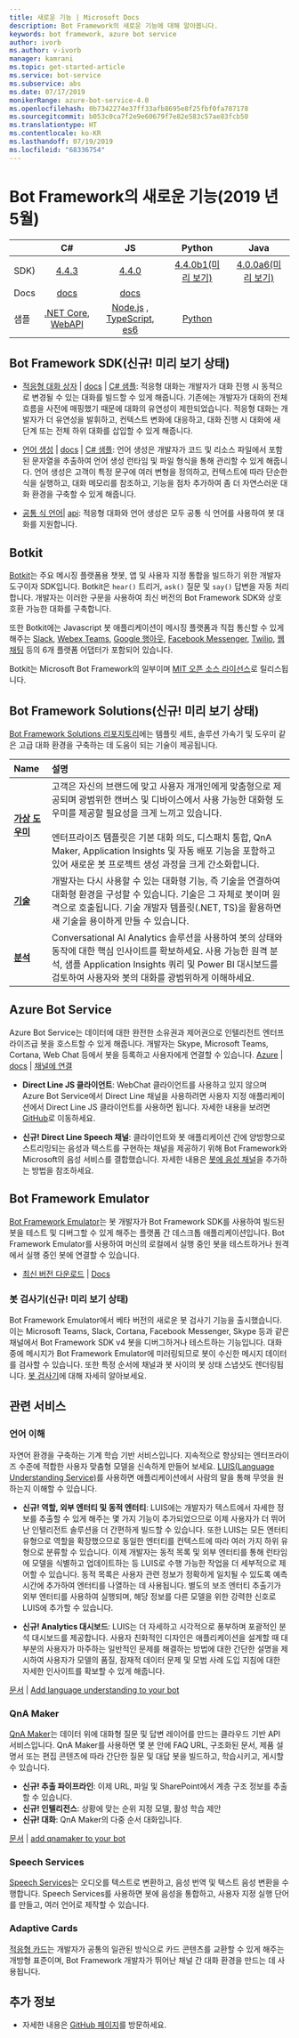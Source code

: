 ```yaml
---
title: 새로운 기능 | Microsoft Docs
description: Bot Framework의 새로운 기능에 대해 알아봅니다.
keywords: bot framework, azure bot service
author: ivorb
ms.author: v-ivorb
manager: kamrani
ms.topic: get-started-article
ms.service: bot-service
ms.subservice: abs
ms.date: 07/17/2019
monikerRange: azure-bot-service-4.0
ms.openlocfilehash: 0b7342274e37ff33afb8695e8f25fbf0fa707178
ms.sourcegitcommit: b053c0ca7f2e9e60679f7e82e583c57ae83fcb50
ms.translationtype: HT
ms.contentlocale: ko-KR
ms.lasthandoff: 07/19/2019
ms.locfileid: "68336754"
---
```

# <a name="whats-new-in-bot-framework-may-2019"></a>Bot Framework의 새로운 기능(2019 년 5월)

|   | C#  | JS  | Python |  Java | 
|---|:---:|:---:|:------:|:-----:|
|SDK) |[4.4.3][1] | [4.4.0][2] | [4.4.0b1(미리 보기)][3] | [4.0.0a6(미리 보기)][3a]|
|Docs | [docs][5] |[docs][5] |  | |
|샘플 |[.NET Core][6], [WebAPI][10] |[Node.js][7] , [TypeScript][8], [es6][9]  | [Python][111] | | 

[1a]:https://github.com/microsoft/botframework-sdk/#readme
[1]:https://github.com/Microsoft/botbuilder-dotnet/#packages
[2]:https://github.com/Microsoft/botbuilder-js#packages
[3]:https://github.com/Microsoft/botbuilder-python#packages
[3a]:https://github.com/Microsoft/botbuilder-java#packages
[4]:https://github.com/Microsoft/botbuilder-java#packages
[5]:https://docs.microsoft.com/azure/bot-service/?view=azure-bot-service-4.0
[6]:https://github.com/Microsoft/BotBuilder-Samples/tree/master/samples/csharp_dotnetcore
[7]:https://github.com/Microsoft/BotBuilder-Samples/tree/master/samples/javascript_nodejs
[8]:https://github.com/Microsoft/BotBuilder-Samples/tree/master/samples/javascript_typescript
[9]:https://github.com/Microsoft/BotBuilder-Samples/tree/master/samples/javascript_es6
[10]:https://github.com/Microsoft/BotBuilder-Samples/tree/master/samples/csharp_webapi
[111]:https://github.com/Microsoft/botbuilder-python/tree/master/samples

<a name="V4-whats-new"></a>
## <a name="bot-framework-sdk-new-in-preview"></a>Bot Framework SDK(신규! 미리 보기 상태)

- [적응형 대화 상자][47] | [docs][48] | [C# 샘플][49]: 적응형 대화는 개발자가 대화 진행 시 동적으로 변경될 수 있는 대화를 빌드할 수 있게 해줍니다.  기존에는 개발자가 대화의 전체 흐름을 사전에 매핑했기 때문에 대화의 유연성이 제한되었습니다.  적응형 대화는 개발자가 더 유연성을 발휘하고, 컨텍스트 변화에 대응하고, 대화 진행 시 대화에 새 단계 또는 전체 하위 대화를 삽입할 수 있게 해줍니다. 

- [언어 생성][43] | [docs][44] | [C# 샘플][45]: 언어 생성은 개발자가 코드 및 리소스 파일에서 포함된 문자열을 추출하여 언어 생성 런타임 및 파일 형식을 통해 관리할 수 있게 해줍니다.  언어 생성은 고객이 특정 문구에 여러 변형을 정의하고, 컨텍스트에 따라 단순한 식을 실행하고, 대화 메모리를 참조하고, 기능을 점차 추가하여 좀 더 자연스러운 대화 환경을 구축할 수 있게 해줍니다.

- [공통 식 언어][40]| [api][41]: 적응형 대화와 언어 생성은 모두 공통 식 언어를 사용하여 봇 대화를 지원합니다.

[40]:https://github.com/Microsoft/BotBuilder-Samples/tree/master/experimental/common-expression-language#readme
[41]:https://github.com/Microsoft/BotBuilder-Samples/blob/master/experimental/common-expression-language/api-reference.md
[43]:https://github.com/Microsoft/BotBuilder-Samples/tree/master/experimental/language-generation#readme
[44]:https://github.com/Microsoft/BotBuilder-Samples/tree/master/experimental/language-generation/docs
[45]:https://github.com/Microsoft/BotBuilder-Samples/tree/master/experimental/language-generation/csharp_dotnetcore
[46]:https://github.com/Microsoft/BotBuilder-Samples/tree/master/experimental/language-generation/javascript_nodejs/13.core-bot
[47]:https://github.com/Microsoft/BotBuilder-Samples/tree/master/experimental/adaptive-dialog#readme
[48]:https://github.com/Microsoft/BotBuilder-Samples/tree/master/experimental/adaptive-dialog/docs
[49]:https://github.com/Microsoft/BotBuilder-Samples/tree/master/experimental/adaptive-dialog/csharp_dotnetcore
[50]:https://github.com/Microsoft/BotBuilder-Samples/tree/master/experimental/adaptive-dialog/declarative

## <a name="botkit"></a>Botkit
[Botkit][100]는 주요 메시징 플랫폼용 챗봇, 앱 및 사용자 지정 통합을 빌드하기 위한 개발자 도구이자 SDK입니다. Botkit은 `hear()` 트리거, `ask()` 질문 및 `say()` 답변을 자동 처리합니다. 개발자는 이러한 구문을 사용하여 최신 버전의 Bot Framework SDK와 상호 호환 가능한 대화를 구축합니다. 

또한 Botkit에는 Javascript 봇 애플리케이션이 메시징 플랫폼과 직접 통신할 수 있게 해주는 [Slack][102], [Webex Teams][103], [Google 행아웃][104], [Facebook Messenger][105], [Twilio][106], [웹 채팅][107] 등의 6개 플랫폼 어댑터가 포함되어 있습니다.

Botkit는 Microsoft Bot Framework의 일부이며 [MIT 오픈 소스 라이선스][101]로 릴리스됩니다.

[100]:https://github.com/howdyai/botkit#readme
[101]:https://github.com/howdyai/botkit/blob/master/LICENSE.md
[102]:https://github.com/howdyai/botkit/tree/master/packages/botbuilder-adapter-slack#readme
[103]:https://github.com/howdyai/botkit/tree/master/packages/botbuilder-adapter-webex#readme
[104]:https://github.com/howdyai/botkit/tree/master/packages/botbuilder-adapter-hangouts#readme
[105]:https://github.com/howdyai/botkit/tree/master/packages/botbuilder-adapter-facebook#readme
[106]:https://github.com/howdyai/botkit/tree/master/packages/botbuilder-adapter-twilio-sms#readme
[107]:https://github.com/howdyai/botkit/tree/master/packages/botbuilder-adapter-web#readme

## <a name="bot-framework-solutions-new-in-preview"></a>Bot Framework Solutions(신규! 미리 보기 상태)

[Bot Framework Solutions 리포지토리](https://github.com/Microsoft/AI#readme)에는 템플릿 세트, 솔루션 가속기 및 도우미 같은 고급 대화 환경을 구축하는 데 도움이 되는 기술이 제공됩니다.

| Name | 설명 |  
|:------------|:------------| 
|[**가상 도우미**](https://github.com/Microsoft/AI/tree/master/docs#virtual-assistant) | 고객은 자신의 브랜드에 맞고 사용자 개개인에게 맞춤형으로 제공되며 광범위한 캔버스 및 디바이스에서 사용 가능한 대화형 도우미를 제공할 필요성을 크게 느끼고 있습니다. <br/><br/> 엔터프라이즈 템플릿은 기본 대화 의도, 디스패치 통합, QnA Maker, Application Insights 및 자동 배포 기능을 포함하고 있어 새로운 봇 프로젝트 생성 과정을 크게 간소화합니다.|
|[**기술**](https://github.com/Microsoft/AI/blob/master/docs/overview/skills.md)| 개발자는 다시 사용할 수 있는 대화형 기능, 즉 기술을 연결하여 대화형 환경을 구성할 수 있습니다. 기술은 그 자체로 봇이며 원격으로 호출됩니다. 기술 개발자 템플릿(.NET, TS)을 활용하면 새 기술을 용이하게 만들 수 있습니다. 
|[**분석**](https://github.com/Microsoft/AI/blob/master/docs/readme.md#analytics)| Conversational AI Analytics 솔루션을 사용하여 봇의 상태와 동작에 대한 핵심 인사이트를 확보하세요. 사용 가능한 원격 분석, 샘플 Application Insights 쿼리 및 Power BI 대시보드를 검토하여 사용자와 봇의 대화를 광범위하게 이해하세요. |

## <a name="azure-bot-service"></a>Azure Bot Service
Azure Bot Service는 데이터에 대한 완전한 소유권과 제어권으로 인텔리전트 엔터프라이즈급 봇을 호스트할 수 있게 해줍니다. 개발자는 Skype, Microsoft Teams, Cortana, Web Chat 등에서 봇을 등록하고 사용자에게 연결할 수 있습니다. [Azure][27] |  [docs][28] | [채널에 연결][29] 

* **Direct Line JS 클라이언트**: WebChat 클라이언트를 사용하고 있지 않으며 Azure Bot Service에서 Direct Line 채널을 사용하려면 사용자 지정 애플리케이션에서 Direct Line JS 클라이언트를 사용하면 됩니다. 자세한 내용을 보려면 [GitHub][30]로 이동하세요.

<a name="ABS-whats-new"></a>

* **신규! Direct Line Speech 채널**: 클라이언트와 봇 애플리케이션 간에 양방향으로 스트리밍되는 음성과 텍스트를 구현하는 채널을 제공하기 위해 Bot Framework와 Microsoft의 음성 서비스를 결합했습니다.  자세한 내용은 [봇에 음성 채널](https://docs.microsoft.com/azure/bot-service/directline-speech-bot?view=azure-bot-service-4.0)을 추가하는 방법을 참조하세요.

[27]:https://azure.microsoft.com/services/bot-service/
[28]:https://docs.microsoft.com/azure/bot-service/bot-service-overview-introduction?view=azure-bot-service-4.0
[29]:https://docs.microsoft.com/azure/bot-service/bot-service-manage-channels?view=azure-bot-service-4.0
[30]:https://github.com/Microsoft/BotFramework-DirectLineJS/blob/master/README.md


## <a name="bot-framework-emulator"></a>Bot Framework Emulator
[Bot Framework Emulator][60]는 봇 개발자가 Bot Framework SDK를 사용하여 빌드된 봇을 테스트 및 디버그할 수 있게 해주는 플랫폼 간 데스크톱 애플리케이션입니다. Bot Framework Emulator를 사용하여 머신의 로컬에서 실행 중인 봇을 테스트하거나 원격에서 실행 중인 봇에 연결할 수 있습니다.

- [최신 버전 다운로드][61] | [Docs][62]

<a name="Emulator-whats-new"></a>
### <a name="bot-inspector-new-in-preview"></a>봇 검사기(신규! 미리 보기 상태)

Bot Framework Emulator에서 베타 버전의 새로운 봇 검사기 기능을 출시했습니다. 이는 Microsoft Teams, Slack, Cortana, Facebook Messenger, Skype 등과 같은 채널에서 Bot Framework SDK v4 봇을 디버그하거나 테스트하는 기능입니다. 대화 중에 메시지가 Bot Framework Emulator에 미러링되므로 봇이 수신한 메시지 데이터를 검사할 수 있습니다. 또한 특정 순서에 채널과 봇 사이의 봇 상태 스냅샷도 렌더링됩니다. [봇 검사기](https://github.com/Microsoft/BotFramework-Emulator/blob/master/content/CHANNELS.md)에 대해 자세히 알아보세요.

[60]:https://github.com/Microsoft/BotFramework-Emulator#readme
[61]:https://github.com/Microsoft/BotFramework-Emulator/releases/latest
[62]:https://docs.microsoft.com/azure/bot-service/bot-service-debug-emulator?view=azure-bot-service-4.0


## <a name="related-services"></a>관련 서비스

### <a name="language-understanding"></a>언어 이해 
자연어 환경을 구축하는 기계 학습 기반 서비스입니다. 지속적으로 향상되는 엔터프라이즈 수준에 적합한 사용자 맞춤형 모델을 신속하게 만들어 보세요. [LUIS(Language Understanding Service)][30]를 사용하면 애플리케이션에서 사람의 말을 통해 무엇을 원하는지 이해할 수 있습니다.

<a name="LUIS-whats-new"></a>

- **신규! 역할, 외부 엔터티 및 동적 엔터티**: LUIS에는 개발자가 텍스트에서 자세한 정보를 추출할 수 있게 해주는 몇 가지 기능이 추가되었으므로 이제 사용자가 더 뛰어난 인텔리전트 솔루션을 더 간편하게 빌드할 수 있습니다. 또한 LUIS는 모든 엔터티 유형으로 역할을 확장했으므로 동일한 엔터티를 컨텍스트에 따라 여러 가지 하위 유형으로 분류할 수 있습니다. 이제 개발자는 동적 목록 및 외부 엔터티를 통해 런타임에 모델을 식별하고 업데이트하는 등 LUIS로 수행 가능한 작업을 더 세부적으로 제어할 수 있습니다. 동적 목록은 사용자 관련 정보가 정확하게 일치될 수 있도록 예측 시간에 추가하여 엔터티를 나열하는 데 사용됩니다. 별도의 보조 엔터티 추출기가 외부 엔터티를 사용하여 실행되며, 해당 정보를 다른 모델을 위한 강력한 신호로 LUIS에 추가할 수 있습니다.

- **신규! Analytics 대시보드**: LUIS는 더 자세하고 시각적으로 풍부하며 포괄적인 분석 대시보드를 제공합니다. 사용자 친화적인 디자인은 애플리케이션을 설계할 때 대부분의 사용자가 마주하는 일반적인 문제를 해결하는 방법에 대한 간단한 설명을 제시하여 사용자가 모델의 품질, 잠재적 데이터 문제 및 모범 사례 도입 지침에 대한 자세한 인사이트를 확보할 수 있게 해줍니다.

[문서][31] | [Add language understanding to your bot][32] 

[18]:https://github.com/Microsoft/botbuilder-tools/tree/master/packages/LUIS#readme
[19]:https://github.com/Microsoft/botbuilder-tools/tree/master/packages/QnAMaker#readme
[30]:https://www.luis.ai
[31]:https://docs.microsoft.com/azure/cognitive-services/LUIS/Home
[32]:https://docs.microsoft.com/azure/bot-service/bot-builder-howto-v4-luis?view=azure-bot-service-4.0&branch=pr-en-us-1325&tabs=csharp

### <a name="qna-maker"></a>QnA Maker
[QnA Maker][33]는 데이터 위에 대화형 질문 및 답변 레이어를 만드는 클라우드 기반 API 서비스입니다. QnA Maker를 사용하면 몇 분 안에 FAQ URL, 구조화된 문서, 제품 설명서 또는 편집 콘텐츠에 따라 간단한 질문 및 대답 봇을 빌드하고, 학습시키고, 게시할 수 있습니다.

<a name="QnA-whats-new"></a>

- **신규! 추출 파이프라인**: 이제 URL, 파일 및 SharePoint에서 계층 구조 정보를 추출할 수 있습니다.
- **신규! 인텔리전스**: 상황에 맞는 순위 지정 모델, 활성 학습 제안
- **신규! 대화**: QnA Maker의 다중 순서 대화입니다.

[문서][34]  | [add qnamaker to your bot][35] 

[33]:https://www.qnamaker.ai/
[34]:https://aka.ms/qnamaker-docs-home
[35]:https://docs.microsoft.com/azure/bot-service/bot-builder-howto-qna?view=azure-bot-service-4.0&branch=pr-en-us-1325&tabs=cs

### <a name="speech-services"></a>Speech Services
[Speech Services](https://docs.microsoft.com/azure/cognitive-services/speech-service/)는 오디오를 텍스트로 변환하고, 음성 번역 및 텍스트 음성 변환을 수행합니다. Speech Services를 사용하면 봇에 음성을 통합하고, 사용자 지정 실행 단어를 만들고, 여러 언어로 제작할 수 있습니다.

### <a name="adaptive-cards"></a>Adaptive Cards
[적응형 카드](https://adaptivecards.io)는 개발자가 공통의 일관된 방식으로 카드 콘텐츠를 교환할 수 있게 해주는 개방형 표준이며, Bot Framework 개발자가 뛰어난 채널 간 대화 환경을 만드는 데 사용됩니다.

## <a name="additional-information"></a>추가 정보
- 자세한 내용은 [GitHub 페이지](https://github.com/Microsoft/botframework/blob/master/whats-new.md#whats-new)를 방문하세요.
